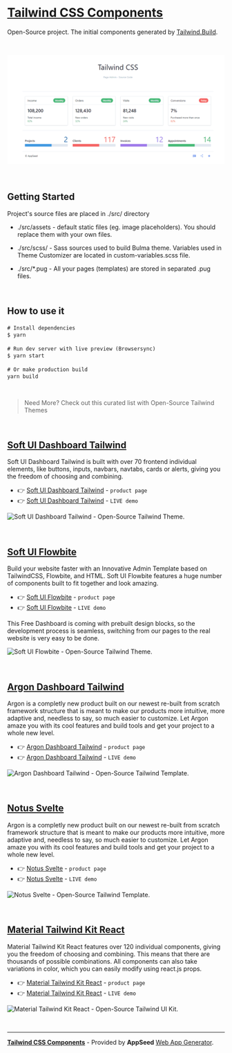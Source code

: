 # [Tailwind CSS Components](https://tailwind-css-components.appseed.us/)

Open-Source project. The initial components generated by [Tailwind.Build](https://tailwind.build/).

<br />

![Tailwind CSS Components - Free and Open-Source Tailwind components.](https://raw.githubusercontent.com/app-generator/static/master/tailwind-css/tailwind-css-components-intro.gif)

<br />

## Getting Started

Project's source files are placed in ./src/ directory

* ./src/assets - default static files (eg. image placeholders). You should replace them with your own files.

* ./src/scss/ - Sass sources used to build Bulma theme. Variables used in Theme Customizer are located in custom-variables.scss file.

* ./src/*.pug - All your pages (templates) are stored in separated .pug files.

<br />

## How to use it

```
# Install dependencies
$ yarn

# Run dev server with live preview (Browsersync)
$ yarn start

# Or make production build
yarn build
```

<br />

> Need More? Check out this curated list with Open-Source Tailwind Themes

<br />

## [Soft UI Dashboard Tailwind](https://www.creative-tim.com/product/soft-ui-dashboard-tailwind?AFFILIATE=128200)

Soft UI Dashboard Tailwind is built with over 70 frontend individual elements, like buttons, inputs, navbars, navtabs, cards or alerts, giving you the freedom of choosing and combining.

- 👉 [Soft UI Dashboard Tailwind](https://www.creative-tim.com/product/soft-ui-dashboard-tailwind?AFFILIATE=128200) - `product page`
- 👉 [Soft UI Dashboard Tailwind](https://demos.creative-tim.com/soft-ui-dashboard-tailwind/pages/dashboard.html?AFFILIATE=128200) - `LIVE demo`

![Soft UI Dashboard Tailwind - Open-Source Tailwind Theme.](https://user-images.githubusercontent.com/51070104/198189905-f93aa4c9-f2ff-4260-9d62-0103b6012549.png)

<br />

## [Soft UI Flowbite](https://www.creative-tim.com/product/soft-ui-flowbite?AFFILIATE=128200)

Build your website faster with an Innovative Admin Template based on TailwindCSS, Flowbite, and HTML. Soft UI Flowbite features a huge number of components built to fit together and look amazing.

- 👉 [Soft UI Flowbite](https://www.creative-tim.com/product/soft-ui-flowbite?AFFILIATE=128200) - `product page`
- 👉 [Soft UI Flowbite](https://demos.creative-tim.com/soft-ui-flowbite/?AFFILIATE=128200) - `LIVE demo`

This Free Dashboard is coming with prebuilt design blocks, so the development process is seamless, switching from our pages to the real website is very easy to be done.

![Soft UI Flowbite - Open-Source Tailwind Theme.](https://user-images.githubusercontent.com/51070104/198190144-f342b27f-976b-447e-bfac-3ecaf1323af7.png)

<br />

## [Argon Dashboard Tailwind](https://www.creative-tim.com/product/argon-dashboard-tailwind?AFFILIATE=128200)

Argon is a completly new product built on our newest re-built from scratch framework structure that is meant to make our products more intuitive, more adaptive and, needless to say, so much easier to customize. Let Argon amaze you with its cool features and build tools and get your project to a whole new level.

- 👉 [Argon Dashboard Tailwind](https://www.creative-tim.com/product/argon-dashboard-tailwind?AFFILIATE=128200) - `product page`
- 👉 [Argon Dashboard Tailwind](https://demos.creative-tim.com/argon-dashboard-tailwind/pages/dashboard?AFFILIATE=128200) - `LIVE demo`

![Argon Dashboard Tailwind - Open-Source Tailwind Template.](https://user-images.githubusercontent.com/51070104/198190387-c58874ca-d9a6-492f-816c-517dfc199650.png)

<br />

## [Notus Svelte](https://www.creative-tim.com/product/notus-svelte?AFFILIATE=128200)

Argon is a completly new product built on our newest re-built from scratch framework structure that is meant to make our products more intuitive, more adaptive and, needless to say, so much easier to customize. Let Argon amaze you with its cool features and build tools and get your project to a whole new level.

- 👉 [Notus Svelte](https://www.creative-tim.com/product/notus-svelte?AFFILIATE=128200) - `product page`
- 👉 [Notus Svelte](https://demos.creative-tim.com/notus-svelte/?AFFILIATE=128200) - `LIVE demo`

![Notus Svelte - Open-Source Tailwind Template.](https://user-images.githubusercontent.com/51070104/198190634-980002c6-ba1b-4fb3-9e81-eadcdd07df29.png)

<br />

## [Material Tailwind Kit React](https://www.creative-tim.com/product/material-tailwind-kit-react?AFFILIATE=128200)

Material Tailwind Kit React features over 120 individual components, giving you the freedom of choosing and combining. This means that there are thousands of possible combinations. All components can also take variations in color, which you can easily modify using react.js props.

- 👉 [Material Tailwind Kit React](https://www.creative-tim.com/product/material-tailwind-kit-react?AFFILIATE=128200) - `product page`
- 👉 [Material Tailwind Kit React](https://demos.creative-tim.com/material-tailwind-kit-react/#/?AFFILIATE=128200) - `LIVE demo`

![Material Tailwind Kit React - Open-Source Tailwind UI Kit.](https://user-images.githubusercontent.com/51070104/198190878-3e2b4310-9d8f-40d2-824f-bb7494b52c30.png)

<br />

---
**[Tailwind CSS Components](https://tailwind-css-components.appseed.us/)** - Provided by **AppSeed** [Web App Generator](https://appseed.us/app-generator).
